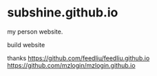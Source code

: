 # subshine.github.io
my person website.


build website



thanks https://github.com/feedliu/feedliu.github.io
       https://github.com/mzlogin/mzlogin.github.io
